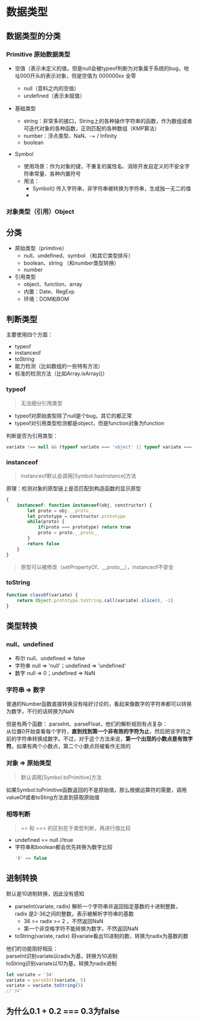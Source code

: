 # 数据类型

## 数据类型的分类

### Primitive 原始数据类型
- 空值（表示未定义的值，但是null会被typeof判断为对象属于系统的bug，地址000开头的表示对象，但是空值为 000000xx 全零
  - null（意料之内的空值）
  - undefined（表示未赋值）

- 基础类型
  - string：非常多的接口，String上的各种操作字符串的函数，作为数组或者可迭代对象的各种函数，正则匹配的各种数组（KMP算法）
  - number：浮点类型、NaN、-+ / Infinity
  - boolean

- Symbol
  - 使用场景：作为对象的键，不重复的属性名、消除开发自定义的不安全字符串常量、各种内置符号
  - 用法：
    - Symbol() 传入字符串，非字符串被转换为字符串，生成独一无二的值
    - 

### 对象类型（引用）Object
## 分类
- 原始类型（primitive）
    - null、undefined、symbol （和其它类型排斥）
    - boolean、string （和number类型转换）
    - number
- 引用类型
    - object、function、array
    - 内置：Date、RegExp
    - 环境：DOM和BOM

## 判断类型
主要使用四个方面：
- typeof
- instanceof
- toString
- 能力检测（比如数组的一些特有方法）
- 标准的检测方法（比如Array.isArray()）

### typeof
> 无法细分引用类型

- typeof对原始类型除了null是个bug，其它的都正常
- typeof对引用类型检测都是object，但是function对象为function

判断是否为引用类型：
```javascript
variate !== null && (typeof variate === 'object' || typeof variate === 'function' )
```


### instanceof
> instanceof默认会调用[Symbol.hasInstance]方法

原理：检测对象的原型链上是否匹配到构造函数的显示原型
```javascript
{
    instanceof: function instanceof(obj, constructor) {
        let proto = obj.__proto__
        let prototype = constructor.prototype
        while(proto) {
            if(proto === prototype) return true
            proto = proto.__proto__
        }
        return false
    }
}
```
> 原型可以被修改（setPropertyOf、\_\_proto\_\_），instanceof不安全

### toString
```javascript
function classOf(variate) {
    return Object.prototype.toString.call(variate).slice(8, -1)
}
```

## 类型转换

### null、undefined
- 布尔 null、undefined => false
- 字符串 null => 'null'；undefined => 'undefined'
- 数字 null => 0；undefined => NaN

### 字符串 => 数字
普通的Number函数直接转换没有啥好讨论的，看起来像数字的字符串都可以转换为数字，不行的话转换为NaN

但是有两个函数：
parseInt、parseFloat，他们的解析规则有点复杂：      
从位置0开始查看每个字符，**直到找到第一个非有效的字符为止**，然后把该字符之前的字符串转换成数字。不过，对于这个方法来说，**第一个出现的小数点是有效字符**。如果有两个小数点，第二个小数点将被看作无效的

### 对象 => 原始类型
> 默认调用[Symbol.toPrimitive]方法

如果Symbol.toPrimitive函数返回的不是原始值，那么根据运算符的需要，调用valueOf或者toSting方法直到获取原始值

### 相等判断
> == 和 === 的区别在于类型判断，再进行值比较
- undefined == null //true
- 字符串和boolean都会优先转换为数字比较
    ```javascript
    '0' == false
    ```


## 进制转换
默认是10进制转换，因此没有感知
- parseInt(variate, radix) 解析一个字符串并返回指定基数的十进制整数， radix 是2-36之间的整数，表示被解析字符串的基数
    - 36 >= radix >= 2 ，不然返回NaN 
    - 第一个非空格字符不能转换为数字，不然返回NaN 
- toString(variate, radix) 将variate看出10进制的数，转换为radix为基数的数

他们的功能刚好相反：        
parseInt识别variate以radix为基，转换为10进制        
toString识别variate以10为基，转换为radix进制   

```javascript
let variate = '34'
variate = parseInt(variate, 5)
variate = variate.toString(5)
//'34'
```


## 为什么0.1 + 0.2 === 0.3为false